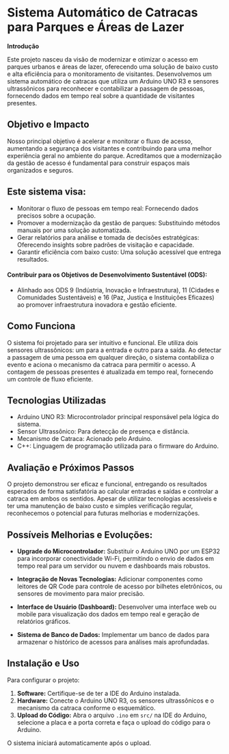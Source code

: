 
# Sistema Automático de Catracas para Parques e Áreas de Lazer

**Introdução**

Este projeto nasceu da visão de modernizar e otimizar o acesso em parques urbanos e áreas de lazer, oferecendo uma solução de baixo custo e alta eficiência para o monitoramento de visitantes. Desenvolvemos um sistema automático de catracas que utiliza um Arduino UNO R3 e sensores ultrassônicos para reconhecer e contabilizar a passagem de pessoas, fornecendo dados em tempo real sobre a quantidade de visitantes presentes.

## Objetivo e Impacto
Nosso principal objetivo é acelerar e monitorar o fluxo de acesso, aumentando a segurança dos visitantes e contribuindo para uma melhor experiência geral no ambiente do parque. Acreditamos que a modernização da gestão de acesso é fundamental para construir espaços mais organizados e seguros.

## Este sistema visa:

* Monitorar o fluxo de pessoas em tempo real: Fornecendo dados precisos sobre a ocupação.
* Promover a modernização da gestão de parques: Substituindo métodos manuais por uma solução automatizada.
* Gerar relatórios para análise e tomada de decisões estratégicas: Oferecendo insights sobre padrões de visitação e capacidade.
* Garantir eficiência com baixo custo: Uma solução acessível que entrega resultados.

####  Contribuir para os Objetivos de Desenvolvimento Sustentável (ODS):
* Alinhado aos ODS 9 (Indústria, Inovação e Infraestrutura), 11 (Cidades e Comunidades Sustentáveis) e 16 (Paz, Justiça e Instituições Eficazes) ao promover infraestrutura inovadora e gestão eficiente.

## Como Funciona
O sistema foi projetado para ser intuitivo e funcional. Ele utiliza dois sensores ultrassônicos: um para a entrada e outro para a saída. Ao detectar a passagem de uma pessoa em qualquer direção, o sistema contabiliza o evento e aciona o mecanismo da catraca para permitir o acesso. A contagem de pessoas presentes é atualizada em tempo real, fornecendo um controle de fluxo eficiente.

## Tecnologias Utilizadas
* Arduino UNO R3: Microcontrolador principal responsável pela lógica do sistema.
* Sensor Ultrassônico: Para detecção de presença e distância.
* Mecanismo de Catraca: Acionado pelo Arduino.
* C++: Linguagem de programação utilizada para o firmware do Arduino.

## Avaliação e Próximos Passos
O projeto demonstrou ser eficaz e funcional, entregando os resultados esperados de forma satisfatória ao calcular entradas e saídas e controlar a catraca em ambos os sentidos. Apesar de utilizar tecnologias acessíveis e ter uma manutenção de baixo custo e simples verificação regular, reconhecemos o potencial para futuras melhorias e modernizações.

## Possíveis Melhorias e Evoluções:

* **Upgrade do Microcontrolador:** Substituir o Arduino UNO por um ESP32 para incorporar conectividade Wi-Fi, permitindo o envio de dados em tempo real para um servidor ou nuvem e dashboards mais robustos.

* **Integração de Novas Tecnologias:** Adicionar componentes como leitores de QR Code para controle de acesso por bilhetes eletrônicos, ou sensores de movimento para maior precisão.

* **Interface de Usuário (Dashboard):** Desenvolver uma interface web ou mobile para visualização dos dados em tempo real e geração de relatórios gráficos.

* **Sistema de Banco de Dados:** Implementar um banco de dados para armazenar o histórico de acessos para análises mais aprofundadas.

## Instalação e Uso

Para configurar o projeto:

1.  **Software:** Certifique-se de ter a IDE do Arduino instalada.
2.  **Hardware:** Conecte o Arduino UNO R3, os sensores ultrassônicos e o mecanismo da catraca conforme o esquemático.
3.  **Upload do Código:** Abra o arquivo `.ino` em `src/` na IDE do Arduino, selecione a placa e a porta correta e faça o upload do código para o Arduino.

O sistema iniciará automaticamente após o upload.
